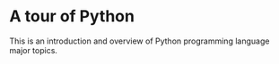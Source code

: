 # A tour of Python
This is an introduction and overview of Python programming language major topics.